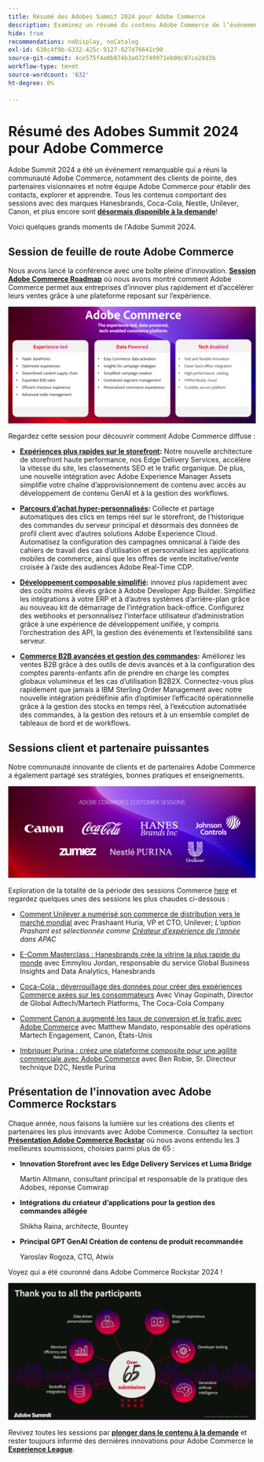 ```yaml
---
title: Résumé des Adobes Summit 2024 pour Adobe Commerce
description: Examinez un résumé du contenu Adobe Commerce de l’événement d’Adobe Summit 2024.
hide: true
recommendations: noDisplay, noCatalog
exl-id: 638c4f9b-6332-425c-9127-927d76641c90
source-git-commit: 4ce575f4a0b074b3a072f40971eb00c87ce28d3b
workflow-type: tm+mt
source-wordcount: '632'
ht-degree: 0%

---
```


# Résumé des Adobes Summit 2024 pour Adobe Commerce

Adobe Summit 2024 a été un événement remarquable qui a réuni la communauté Adobe Commerce, notamment des clients de pointe, des partenaires visionnaires et notre équipe Adobe Commerce pour établir des contacts, explorer et apprendre. Tous les contenus comportant des sessions avec des marques Hanesbrands, Coca-Cola, Nestle, Unilever, Canon, et plus encore sont [**désormais disponible à la demande**](https://business.adobe.com/summit/2024/sessions.html?Track=Commerce)!

Voici quelques grands moments de l&#39;Adobe Summit 2024.

## Session de feuille de route Adobe Commerce

Nous avons lancé la conférence avec une boîte pleine d&#39;innovation. [**Session Adobe Commerce Roadmap**](https://business.adobe.com/summit/2024/sessions/adobe-commerce-2024-product-roadmap-review-s432.html) où nous avons montré comment Adobe Commerce permet aux entreprises d’innover plus rapidement et d’accélérer leurs ventes grâce à une plateforme reposant sur l’expérience.

![Capture d&#39;écran d&#39;un ordinateur](../../assets/events/image1.png)

Regardez cette session pour découvrir comment Adobe Commerce diffuse :

- **[Expériences plus rapides sur le storefront](https://experienceleague.adobe.com/developer/commerce/storefront/):** Notre nouvelle architecture de storefront haute performance, nos Edge Delivery Services, accélère la vitesse du site, les classements SEO et le trafic organique. De plus, une nouvelle intégration avec Adobe Experience Manager Assets simplifie votre chaîne d’approvisionnement de contenu avec accès au développement de contenu GenAI et à la gestion des workflows.

- **[Parcours d’achat hyper-personnalisés](https://experienceleague.adobe.com/en/docs/commerce-admin/customers/customers-menu/personalize-scale):** Collecte et partage automatiques des clics en temps réel sur le storefront, de l’historique des commandes du serveur principal et désormais des données de profil client avec d’autres solutions Adobe Experience Cloud. Automatisez la configuration des campagnes omnicanal à l’aide des cahiers de travail des cas d’utilisation et personnalisez les applications mobiles de commerce, ainsi que les offres de vente incitative/vente croisée à l’aide des audiences Adobe Real-Time CDP.

- **[Développement composable simplifié](https://developer.adobe.com/commerce/extensibility/app-development/learning-path/):** innovez plus rapidement avec des coûts moins élevés grâce à Adobe Developer App Builder. Simplifiez les intégrations à votre ERP et à d’autres systèmes d’arrière-plan grâce au nouveau kit de démarrage de l’intégration back-office. Configurez des webhooks et personnalisez l’interface utilisateur d’administration grâce à une expérience de développement unifiée, y compris l’orchestration des API, la gestion des événements et l’extensibilité sans serveur.

- **[Commerce B2B avancées et gestion des commandes](https://experienceleague.adobe.com/en/docs/commerce-admin/b2b/introduction):** Améliorez les ventes B2B grâce à des outils de devis avancés et à la configuration des comptes parents-enfants afin de prendre en charge les comptes globaux volumineux et les cas d’utilisation B2B2X. Connectez-vous plus rapidement que jamais à IBM Sterling Order Management avec notre nouvelle intégration prédéfinie afin d’optimiser l’efficacité opérationnelle grâce à la gestion des stocks en temps réel, à l’exécution automatisée des commandes, à la gestion des retours et à un ensemble complet de tableaux de bord et de workflows.

## Sessions client et partenaire puissantes

Notre communauté innovante de clients et de partenaires Adobe Commerce a également partagé ses stratégies, bonnes pratiques et enseignements.

![Un groupe de logos sur fond violet](../../assets/events/image2.png)

Exploration de la totalité de la période des sessions Commerce [here](https://business.adobe.com/summit/2024/sessions.html?Track=Commerce) et regardez quelques unes des sessions les plus chaudes ci-dessous :

- [Comment Unilever a numérisé son commerce de distribution vers le marché mondial](https://business.adobe.com/summit/2024/sessions/how-unilever-digitized-its-distributive-trade-rout-s430.html) avec Prashaant Huria, VP et CTO, Unilever; *L’option Prashant est sélectionnée comme [Créateur d’expérience de l’année](https://www.adobeexperienceawards.com/stories2024) dans APAC*

- [E-Comm Masterclass : Hanesbrands crée la vitrine la plus rapide du monde](https://business.adobe.com/summit/2024/sessions/ecomm-masterclass-hanesbrands-creates-the-worlds-f-s435.html) avec Emmylou Jordan, responsable du service Global Business Insights and Data Analytics, Hanesbrands

- [Coca-Cola : déverrouillage des données pour créer des expériences Commerce axées sur les consommateurs](https://business.adobe.com/summit/2024/sessions/cocacola-unlocking-data-to-create-consumercentric-s434.html) Avec Vinay Gopinath, Director de Global Adtech/Martech Platforms, The Coca-Cola Company

- [Comment Canon a augmenté les taux de conversion et le trafic avec Adobe Commerce](https://business.adobe.com/summit/2024/sessions/how-canon-increased-conversion-rates-and-traffic-u-s438.html) avec Matthew Mandato, responsable des opérations Martech Engagement, Canon, États-Unis

- [Imbriquer Purina : créez une plateforme composite pour une agilité commerciale avec Adobe Commerce](https://business.adobe.com/summit/2024/sessions/purina-takes-composable-commerce-approach-to-boost-s437.html) avec Ben Robie, Sr. Directeur technique D2C, Nestle Purina

## Présentation de l&#39;innovation avec Adobe Commerce Rockstars

Chaque année, nous faisons la lumière sur les créations des clients et partenaires les plus innovants avec Adobe Commerce. Consultez la section **[Présentation Adobe Commerce Rockstar](https://business.adobe.com/summit/2024/sessions/adobe-commerce-rockstar-showcase-s431.html)** où nous avons entendu les 3 meilleures soumissions, choisies parmi plus de 65 :

- **Innovation Storefront avec les Edge Delivery Services et Luma Bridge**

  Martin Altmann, consultant principal et responsable de la pratique des Adobes, réponse Comwrap

- **Intégrations du créateur d’applications pour la gestion des commandes allégée**

  Shikha Raina, architecte, Bountey

- **Principal GPT GenAI Création de contenu de produit recommandée**

  Yaroslav Rogoza, CTO, Atwix

Voyez qui a été couronné dans Adobe Commerce Rockstar 2024 !

![Capture d’écran d’un arrière-plan noir avec texte et icônes blancs](../../assets/events/image3.png)

Revivez toutes les sessions par **[plonger dans le contenu à la demande](https://business.adobe.com/summit/2024/sessions.html?Track=Commerce)** et rester toujours informé des dernières innovations pour Adobe Commerce le [**Experience League**](https://experienceleague.adobe.com/en/docs/commerce-admin/start/about).
